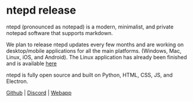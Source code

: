 
# ntepd release
ntepd (pronounced as notepad) is a modern, minimalist, and private notepad software that supports markdown.

We plan to release ntepd updates every few months and are working on desktop/mobile applications for all the main platforms. (Windows, Mac, Linux, iOS, and Android). The Linux application has already been finished and is available [here](https://github.com/ntepd/linux)


ntepd is fully open source and built on Python, HTML, CSS, JS, and Electron. 

[Github](https://github.com/ntepd) | [Discord](https://lyrdy.co/discord) | [Webapp](https://github.com/ntepd/notepad)